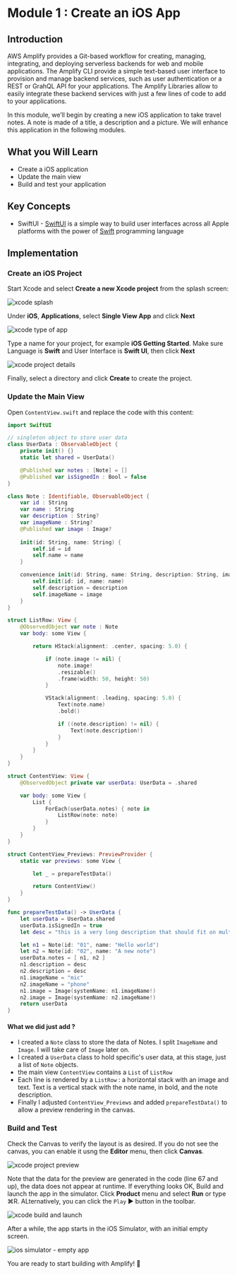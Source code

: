 # Module 1 : Create an iOS App

## Introduction 

AWS Amplify provides a Git-based workflow for creating, managing, integrating, and deploying serverless backends for web and mobile applications. The Amplify CLI provide a simple text-based user interface to provision and manage backend services, such as user authentication or a REST or GrahQL API for your applications. The Amplify Libraries allow to easily integrate these backend services with just a few lines of code to add to your applications.

In this module, we’ll begin by creating a new iOS application to take travel notes. A note is made of a title, a description and a picture. We will enhance this application in the following modules.

## What you Will Learn

- Create a iOS application
- Update the main view
- Build and test your application

## Key Concepts

- SwiftUI - [SwiftUI](https://developer.apple.com/xcode/swiftui/) is a simple way to build user interfaces across all Apple platforms with the power of [Swift](https://swift.org/) programming language

## Implementation

### Create an iOS Project

Start Xcode and select **Create a new Xcode project** from the splash screen:

![xcode splash](img/02_10.png)

Under **iOS**, **Applications**, select **Single View App** and click **Next**

![xcode type of app](img/02_20.png)

Type a name for your project, for example **iOS Getting Started**.  Make sure Language is **Swift** and User Interface is **Swift UI**, then click **Next**

![xcode project details](img/02_30.png)

Finally, select a directory and click **Create** to create the project.

### Update the Main View

Open `ContentView.swift` and replace the code with this content:

```swift
import SwiftUI

// singleton object to store user data
class UserData : ObservableObject {
    private init() {}
    static let shared = UserData()

    @Published var notes : [Note] = []
    @Published var isSignedIn : Bool = false
}

class Note : Identifiable, ObservableObject {
    var id : String
    var name : String
    var description : String?
    var imageName : String?
    @Published var image : Image?
        
    init(id: String, name: String) {
        self.id = id
        self.name = name
    }

    convenience init(id: String, name: String, description: String, image: String) {
        self.init(id: id, name: name)
        self.description = description
        self.imageName = image
    }
}

struct ListRow: View {
    @ObservedObject var note : Note
    var body: some View {

        return HStack(alignment: .center, spacing: 5.0) {

            if (note.image != nil) {
                note.image!
                .resizable()
                .frame(width: 50, height: 50)
            }

            VStack(alignment: .leading, spacing: 5.0) {
                Text(note.name)
                .bold()

                if ((note.description) != nil) {
                    Text(note.description!)
                }
            }
        }
    }
}

struct ContentView: View {
    @ObservedObject private var userData: UserData = .shared

    var body: some View {
        List {
            ForEach(userData.notes) { note in
                ListRow(note: note)
            }
        }
    }
}

struct ContentView_Previews: PreviewProvider {
    static var previews: some View {

        let _ = prepareTestData()

        return ContentView()
    }
}

func prepareTestData() -> UserData {
    let userData = UserData.shared
    userData.isSignedIn = true
    let desc = "this is a very long description that should fit on multiiple lines.\nit even has a line break\nor two."

    let n1 = Note(id: "01", name: "Hello world")
    let n2 = Note(id: "02", name: "A new note")
    userData.notes = [ n1, n2 ]
    n1.description = desc
    n2.description = desc
    n1.imageName = "mic"
    n2.imageName = "phone"
    n1.image = Image(systemName: n1.imageName!)
    n2.image = Image(systemName: n2.imageName!)
    return userData
}

```

#### What we did just add ?

- I created a `Note` class to store the data of Notes. I split `ImageName` and `Image`. I will take care of `Image` later on.
- I created a `UserData` class to hold specific's user data, at this stage, just a list of `Note` objects.
- the main view `ContentView` contains a `List` of `ListRow` 
- Each line is rendered by a `ListRow` : a horizontal stack with an image and text.  Text is a vertical stack with the note name, in bold, and the note description.
- Finally I adjusted `ContentView_Previews` and added `prepareTestData()` to allow a preview rendering in the canvas.

### Build and Test

Check the Canvas to verify the layout is as desired.  If you do not see the canvas, you can enable it usng the **Editor** menu, then click **Canvas**.

![xcode project preview](img/02_40.png)

Note that the data for the preview are generated in the code (line 67 and up), the data does not appear at runtime. If everything looks OK, Build and launch the app in the simulator. Click **Product** menu and select **Run** or type &#8984;R. ALternatively, you can click the `Play` ▶️   button in the toolbar.

![xcode build and launch](img/02_50.png)

After a while, the app starts in the iOS Simulator, with an initial empty screen.

![ios simulator - empty app](img/02_60.png)

You are ready to start building with Amplify! 🎉